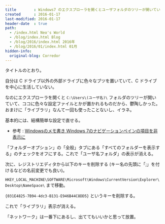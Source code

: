 ```yaml
---
title        : Windows7 のエクスプローラを開くとユーザフォルダのツリーが開いていて使わないライブラリも表示されていて目障りなので非表示にしたい
created      : 2016-01-17
last-modified: 2016-01-17
header-date  : true
path:
  - /index.html Neo's World
  - /blog/index.html Blog
  - /blog/2016/index.html 2016年
  - /blog/2016/01/index.html 01月
hidden-info:
  original-blog: Corredor
---
```


タイトルのとおり。

自分は C ドライブ以外の外部ドライブに色々なブツを置いていて、C ドライブを中心に生活していない。

なのにエクスプローラを開くと `C:\Users\(ユーザ名)\` フォルダのツリーが開いていて、ココに色々な設定ファイルとかが置かれるものだから、鬱陶しかった。おまけに「ライブラリ」なんて一回も使ったことないし、イラネ。

基本的には、結構簡単な設定で直せる。

- 参考 : [Windowsのメモ書き Windows 7のナビゲーションペインの項目を非表示に](http://wintips.blog117.fc2.com/blog-entry-109.html)

「フォルダーオプション」の「全般」タブにある「すべてのフォルダーを表示する」のチェックをオフにする。これで「ユーザ名フォルダ」の表示が消える。

次に、レジストリエディタから以下のキーを削除する (キー名の先頭に「;」を付けるなどの名前変更でも良い)。

`HKEY_LOCAL_MACHINE\SOFTWARE\Microsoft\Windows\CurrentVersion\Explorer\Desktop\NameSpace\` まで移動。

`{031E4825-7B94-4dc3-B131-E946B44C8DD5}` というキーを削除する。

これで「ライブラリ」表示が消える。

「ネットワーク」は一番下にあるし、出ててもいいかと思って放置。
